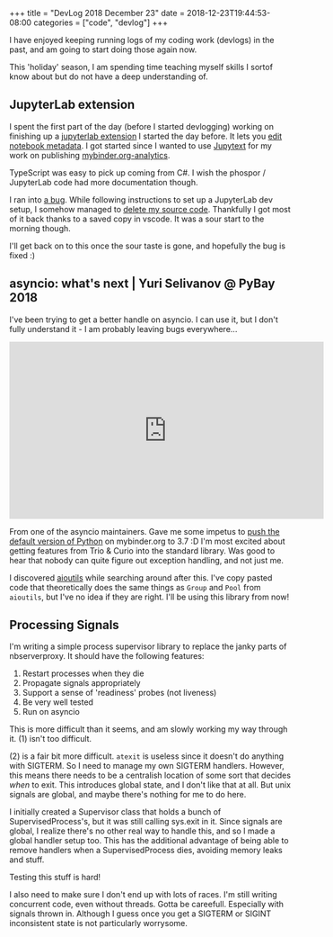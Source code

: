 +++
title = "DevLog 2018 December 23"
date = 2018-12-23T19:44:53-08:00
categories = ["code", "devlog"]
+++

I have enjoyed keeping running logs of my coding work (devlogs)
in the past, and am going to start doing those again now.

This 'holiday' season, I am spending time teaching myself
skills I sortof know about but do not have a deep understanding of.

## JupyterLab extension

I spent the first part of the day (before I started devlogging)
working on finishing up a [jupyterlab extension](https://github.com/yuvipanda/jupyterlab-nbmetadata)
I started the day before. It lets you [edit notebook metadata](https://github.com/jupyterlab/jupyterlab/issues/1308).
I got started since I wanted to use [Jupytext](https://github.com/mwouts/jupytext)
for my work on publishing [mybinder.org-analytics](https://github.com/yuvipanda/mybinder.org-analytics).

TypeScript was easy to pick up coming from C#. I wish the
phospor / JupyterLab code had more documentation though.

I ran into [a bug](https://github.com/jupyterlab/jupyterlab/issues/5802).
While following instructions to set up a JupyterLab dev
setup, I somehow managed to [delete my source code](https://github.com/jupyterlab/jupyterlab/issues/5803).
Thankfully I got most of it back thanks to a saved copy
in vscode. It was a sour start to the morning though.

I'll get back on to this once the sour taste is gone,
and hopefully the bug is fixed :)

## asyncio: what's next | Yuri Selivanov @ PyBay 2018

I've been trying to get a better handle on asyncio. I can
use it, but I don't fully understand it - I am probably leaving
bugs everywhere...

<iframe width="560" height="315" src="https://www.youtube-nocookie.com/embed/vem5GHboRNM" frameborder="0" allow="accelerometer; autoplay; encrypted-media; gyroscope; picture-in-picture" allowfullscreen></iframe>

From one of the asyncio maintainers. Gave me some impetus
to [push the default version of Python](https://github.com/jupyter/repo2docker/pull/539) on mybinder.org to 3.7 :D
I'm most excited about getting features from Trio & Curio into
the standard library. Was good to hear that nobody can quite
figure out exception handling, and not just me.

I discovered [aioutils](https://github.com/observerss/aioutils)
while searching around after this. I've copy pasted code that
theoretically does the same things as `Group` and `Pool` from
`aioutils`, but I've no idea if they are right. I'll be using
this library from now!

## Processing Signals

I'm writing a simple process supervisor library to replace the
janky parts of nbserverproxy. It should have the following 
features:

1. Restart processes when they die
2. Propagate signals appropriately
3. Support a sense of 'readiness' probes (not liveness) 
4. Be very well tested
5. Run on asyncio

This is more difficult than it seems, and am slowly working my
way through it. (1) isn't too difficult. 

(2) is a fair bit more difficult. `atexit` is useless since it doesn't do
anything with SIGTERM. So I need to manage my own SIGTERM
handlers. However, this means there needs to be a centralish
location of some sort that decides *when* to exit. This introduces
global state, and I don't like that at all. But unix signals are
global, and maybe there's nothing for me to do here.

I initially created a Supervisor class that holds a bunch of
SupervisedProcess's, but it was still calling sys.exit in it.
Since signals are global, I realize there's no other real
way to handle this, and so I made a global handler setup too.
This has the additional advantage of being able to remove
handlers when a SupervisedProcess dies, avoiding memory
leaks and stuff.

Testing this stuff is hard!

I also need to make sure I don't end up with lots of races.
I'm still writing concurrent code, even without threads.
Gotta be careefull. Especially with signals thrown in. Although
I guess once you get a SIGTERM or SIGINT inconsistent state
is not particularly worrysome.